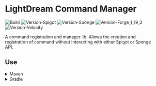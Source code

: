 # LightDream Command Manager

![Build](../../actions/workflows/build.yml/badge.svg)
![Version-Spigot](https://img.shields.io/badge/Version%20Spigot-2.6.2-red.svg)
![Version-Sponge](https://img.shields.io/badge/Version%20Sponge-1.5.2-red.svg)
![Version-Forge_1_19_3](https://img.shields.io/badge/Version%20Forge%201.19.3-1.1.2-red.svg)
![Version-Velocity](https://img.shields.io/badge/Version%20Velocity-1.0.3-red.svg)

A command registration and manager lib. Allows the creation and registration of command without interacting with either
Spigot or Sponge API.

## Use

<details>
  <summary>Maven</summary>

```xml

<repositories>
    <repository>
        <id>lightdream-repo</id>
        <url>https://repo.lightdream.dev/</url>
    </repository>
    <!-- Other repositories -->
</repositories>
```

```xml

<dependencies>
    <dependency>
        <groupId>dev.lightdream</groupId>
        <artifactId>CommandManager-Spigot</artifactId>
        <version>2.6.2</version>
    </dependency>
    <dependency>
        <groupId>dev.lightdream</groupId>
        <artifactId>CommandManager-Sponge</artifactId>
        <version>1.5.2</version>
    </dependency>
    <dependency>
        <groupId>dev.lightdream</groupId>
        <artifactId>CommandManager-Forge_1_19_3</artifactId>
        <version>1.1.2</version>
    </dependency>
    <dependency>
        <groupId>dev.lightdream</groupId>
        <artifactId>CommandManager-Velocity</artifactId>
        <version>1.0.3</version>
    </dependency>
    <!-- Other dependencies -->
</dependencies>
```
</details>

<details>
  <summary>Gradle</summary>

```groovy
repositories {
    maven { url "https://repo.lightdream.dev/" }

    // Other repositories
}

dependencies {
    implementation "dev.lightdream:CommandManager-Spigot:2.6.2"
    implementation "dev.lightdream:CommandManager-Sponge:1.5.2"
    implementation "dev.lightdream:CommandManager-Forge_1_19_3:1.1.2"
    implementation "dev.lightdream:CommandManager-Velocity:1.0.3"

    // Other dependencies
}
```
</details>

